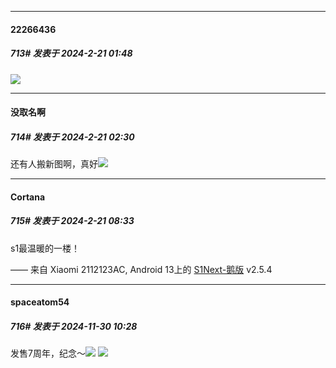 ﻿
*****

####  22266436  
##### 713#       发表于 2024-2-21 01:48

<img src="https://i.miji.bid/2024/02/21/11ba0153b77674ab8194327def964590.jpeg" referrerpolicy="no-referrer">


*****

####  没取名啊  
##### 714#       发表于 2024-2-21 02:30

还有人搬新图啊，真好<img src="https://static.saraba1st.com/image/smiley/face2017/072.png" referrerpolicy="no-referrer">


*****

####  Cortana  
##### 715#       发表于 2024-2-21 08:33

s1最温暖的一楼！

—— 来自 Xiaomi 2112123AC, Android 13上的 [S1Next-鹅版](https://github.com/ykrank/S1-Next/releases) v2.5.4

*****

####  spaceatom54  
##### 716#       发表于 2024-11-30 10:28

发售7周年，纪念～<img src="https://static.saraba1st.com/image/smiley/face2017/075.png" referrerpolicy="no-referrer">
<img src="https://mameblooog.com/wp-content/uploads/2021/11/S__20971522-768x432.jpg" referrerpolicy="no-referrer">

